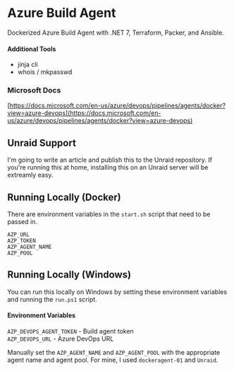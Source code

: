 # Azure Build Agent
Dockerized Azure Build Agent with .NET 7, Terraform, Packer, and Ansible.

#### Additional Tools 
* jinja cli
* whois / mkpasswd

### Microsoft Docs
[https://docs.microsoft.com/en-us/azure/devops/pipelines/agents/docker?view=azure-devops](https://docs.microsoft.com/en-us/azure/devops/pipelines/agents/docker?view=azure-devops)

## Unraid Support
I'm going to write an article and publish this to the Unraid repository. If you're running this at home, installing this on an Unraid server will be extreamly easy.

## Running Locally (Docker)
There are environment variables in the `start.sh` script that need to be passed in.

`AZP_URL`  
`AZP_TOKEN`  
`AZP_AGENT_NAME`  
`AZP_POOL`  

## Running Locally (Windows)
You can run this locally on Windows by setting these environment variables and running the `run.ps1` script.

#### Environment Variables
`AZP_DEVOPS_AGENT_TOKEN` - Build agent token   
`AZP_DEVOPS_URL` - Azure DevOps URL   

Manually set the `AZP_AGENT_NAME` and `AZP_AGENT_POOL` with the appropriate agent name and agent pool. For mine, I used `dockeragent-01` and `Unraid`.  
